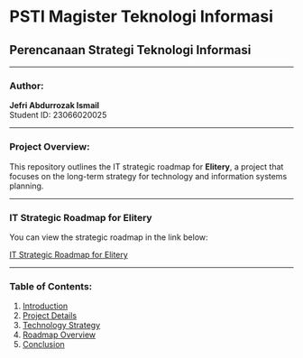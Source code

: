 # PSTI Magister Teknologi Informasi
## Perencanaan Strategi Teknologi Informasi

---

### Author:
**Jefri Abdurrozak Ismail**  
Student ID: 23066020025

---

### Project Overview:
This repository outlines the IT strategic roadmap for **Elitery**, a project that focuses on the long-term strategy for technology and information systems planning.

---

### IT Strategic Roadmap for Elitery
You can view the strategic roadmap in the link below:

[IT Strategic Roadmap for Elitery](https://docs.google.com/spreadsheets/d/1gRrRzmFPiQvi6Z0cErOFWUcwKo5rk-n51imAWbTuP0g/edit?usp=sharing)

---

### Table of Contents:
1. [Introduction](#introduction)
2. [Project Details](#project-details)
3. [Technology Strategy](#technology-strategy)
4. [Roadmap Overview](#roadmap-overview)
5. [Conclusion](#conclusion)
